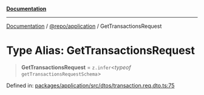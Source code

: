 [**Documentation**](../../../README.md)

***

[Documentation](../../../README.md) / [@repo/application](../README.md) / GetTransactionsRequest

# Type Alias: GetTransactionsRequest

> **GetTransactionsRequest** = `z.infer`\<*typeof* `getTransactionsRequestSchema`\>

Defined in: [packages/application/src/dtos/transaction.req.dto.ts:75](https://github.com/o3osatoshi/experiment/blob/5bd7d1b2e07e346ab8abb44ddf7730e7fe84cf4f/packages/application/src/dtos/transaction.req.dto.ts#L75)
